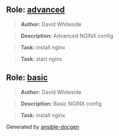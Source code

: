 ## Role: [advanced](advanced)
> **Author:** David Whiteside

> **Description:** Advanced NGINX config

> **Task:** install nginx

> **Task:** start nginx


## Role: [basic](basic)
> **Author:** David Whiteside

> **Description:** Basic NGINX config

> **Task:** install nginx



Generated by [ansible-docgen](https://www.github.com/starboarder2001/ansible-docgen)
